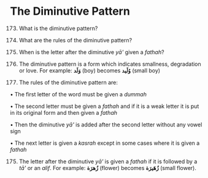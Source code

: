 The Diminutive Pattern
======================

173. What is the diminutive pattern?

174. What are the rules of the diminutive pattern?

175. When is the letter after the diminutive *yā'* given a *fathah*?

173. The diminutive pattern is a form which indicates smallness,
degradation or love. For example: **وَلَد** (boy) becomes **وُلَید**
(small boy)

174. The rules of the diminutive pattern are:

• The first letter of the word must be given a *dummah*

• The second letter must be given a *fathah* and if it is a weak letter
it is put in its original form and then given a *fathah*

• Then the diminutive *yā'* is added after the second letter without any
vowel sign

• The next letter is given a *kasrah* except in some cases where it is
given a *fathah*

175. The letter after the diminutive *yā'* is given a *fathah* if it is
followed by a *tā'* or an *alif*. For example: **زُهرَة** (flower)
becomes **زُهَیرَة** (small flower).


